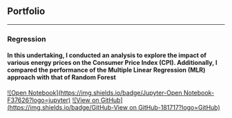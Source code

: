 ## Portfolio

---

### Regression

#### In this undertaking, I conducted an analysis to explore the impact of various energy prices on the Consumer Price Index (CPI). Additionally, I compared the performance of the Multiple Linear Regression (MLR) approach with that of Random Forest 
[![Open Notebook](https://img.shields.io/badge/Jupyter-Open Notebook-F37626?logo=jupyter)](https://rafaelharbour.github.io/Projects/Regression.html)
[![View on GitHub](https://img.shields.io/badge/GitHub-View on GitHub-181717?logo=GitHub)](https://github.com/RafaelHarbour/Regression)

